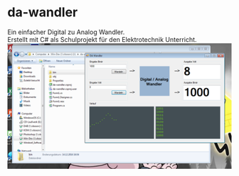 # da-wandler
Ein einfacher Digital zu Analog Wandler. <br>
Erstellt mit C# als Schulprojekt für den Elektrotechnik Unterricht. <br>
![da-wandler](/pic0.png?raw=true "da-wandler")
